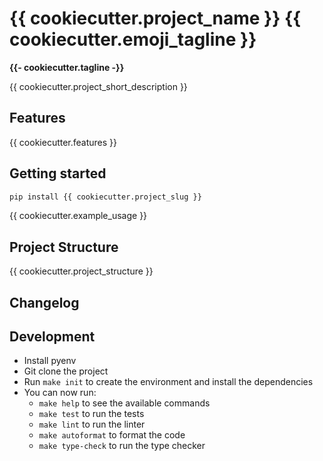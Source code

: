 # {{ cookiecutter.project_name }} {{ cookiecutter.emoji_tagline }}

**{{- cookiecutter.tagline -}}**

{{ cookiecutter.project_short_description }}

## Features
{{ cookiecutter.features }}

## Getting started
```bash
pip install {{ cookiecutter.project_slug }}
```
{{ cookiecutter.example_usage }}

## Project Structure

{{ cookiecutter.project_structure }}

## Changelog

## Development
 
 - Install pyenv
 - Git clone the project
 - Run `make init` to create the environment and install the dependencies
 - You can now run:
   - `make help` to see the available commands
   - `make test` to run the tests
   - `make lint` to run the linter
   - `make autoformat` to format the code
   - `make type-check` to run the type checker